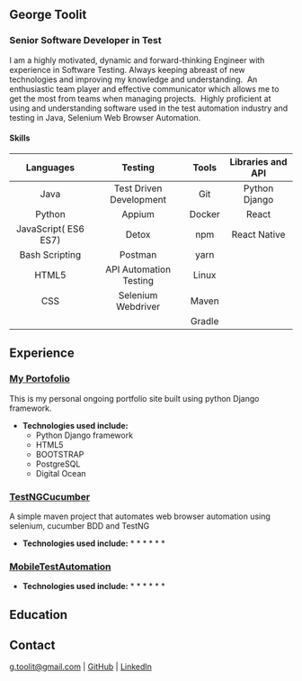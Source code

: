 ## George Toolit
### Senior Software Developer in Test


I am a highly motivated, dynamic and forward-thinking Engineer with experience in Software Testing. Always keeping abreast of new technologies and improving my knowledge and understanding.  An enthusiastic team player and effective communicator which allows me to get the most from teams when managing projects.  Highly proficient at using and understanding software used in the test automation industry and testing in Java, Selenium Web Browser Automation.

#### Skills

|        Languages       |        Testing           |      Tools        | Libraries and API |
|        :-----:         |        :-----:           |      :------:     |    :------:       |
| Java                   | Test Driven Development  |        Git        |   Python Django   |
| Python                 | Appium                   |       Docker      |    React          |
|JavaScript( ES6 ES7)    | Detox                    |       npm         |     React Native  | 
|Bash Scripting          | Postman                  |       yarn        |                   |
|HTML5                   | API Automation Testing   |      Linux        |                   |
|CSS                     | Selenium Webdriver       |       Maven       |
|                        |                          |      Gradle       |


## Experience

### [My Portofolio](http://georgetoolit.com/)

This is my personal ongoing portfolio site built using python Django framework. 
- **Technologies used include:**
  * Python Django framework
  * HTML5
  * BOOTSTRAP
  * PostgreSQL 
  * Digital Ocean

### [TestNGCucumber](https://github.com/georgetoolit1/TestNGCucumber)

A simple maven project that automates web browser automation using selenium, cucumber BDD and TestNG
- **Technologies used include:**
  *
  *
  *
  *
  *
  *
  
### [MobileTestAutomation](https://place.com)
- **Technologies used include:**
  *
  *
  *
  *
  *
  *

## Education


## Contact

g.toolit@gmail.com | [GitHub](https://github.com/georgetoolit1) | [LinkedIn](https://www.linkedin.com/in/georgetoolit/) 